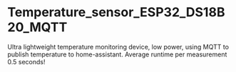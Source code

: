 # Temperature_sensor_ESP32_DS18B20_MQTT
Ultra lightweight temperature monitoring device, low power, using MQTT to publish temperature to home-assistant. Average runtime per measurement 0.5 seconds!